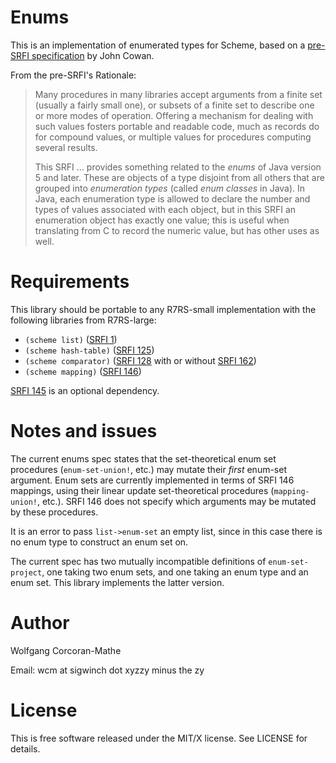 # Enums

This is an implementation of enumerated types for Scheme, based on a
[pre-SRFI specification](https://bitbucket.org/cowan/r7rs-wg1-infra/src/default/EnumsCowan.md)
by John Cowan.

From the pre-SRFI's Rationale:

> Many procedures in many libraries accept arguments from a finite set
> (usually a fairly small one), or subsets of a finite set to describe
> one or more modes of operation.  Offering a mechanism for dealing with
> such values fosters portable and readable code, much as records do for
> compound values, or multiple values for procedures computing several
> results.
>
> This SRFI ...  provides something related to the *enums* of Java
> version 5 and later.  These are objects of a type disjoint from all
> others that are grouped into *enumeration types* (called *enum
> classes* in Java).  In Java, each enumeration type is allowed to
> declare the number and types of values associated with each object,
> but in this SRFI an enumeration object has exactly one value; this is
> useful when translating from C to record the numeric value, but has
> other uses as well.

# Requirements

This library should be portable to any R7RS-small implementation
with the following libraries from R7RS-large:

* `(scheme list)` ([SRFI 1](https://srfi.schemers.org/srfi-1))
* `(scheme hash-table)` ([SRFI 125](https://srfi.schemers.org/srfi-125))
* `(scheme comparator)` ([SRFI 128](https://srfi.schemers.org/srfi-128)
  with or without [SRFI 162](https://srfi.schemers.org/srfi-162))
* `(scheme mapping)` ([SRFI 146](https://srfi.schemers.org/srfi-146))

[SRFI 145](https://srfi.schemers.org/srfi-145) is an optional
dependency.

# Notes and issues

The current enums spec states that the set-theoretical enum set
procedures (`enum-set-union!`, etc.) may mutate their *first* enum-set
argument.  Enum sets are currently implemented in terms of SRFI 146
mappings, using their linear update set-theoretical procedures
(`mapping-union!`, etc.).  SRFI 146 does not specify which arguments
may be mutated by these procedures.

It is an error to pass `list->enum-set` an empty list, since in this
case there is no enum type to construct an enum set on.

The current spec has two mutually incompatible definitions of
`enum-set-project`, one taking two enum sets, and one taking an enum
type and an enum set.  This library implements the latter version.

# Author

Wolfgang Corcoran-Mathe

Email: wcm at sigwinch dot xyzzy minus the zy

# License

This is free software released under the MIT/X license.  See
LICENSE for details.

